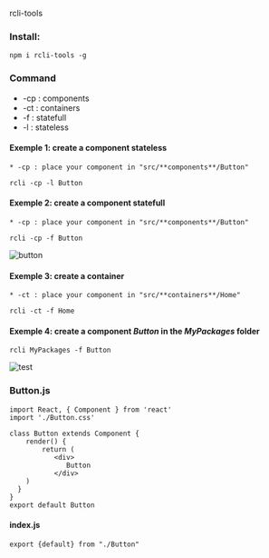 rcli-tools

### Install:
`npm i rcli-tools -g`

### Command 
* -cp : components
* -ct : containers
* -f : statefull
* -l : stateless

#### Exemple 1: create a component stateless 
    * -cp : place your component in "src/**components**/Button"
`rcli -cp -l Button`

#### Exemple 2: create a component statefull 
    * -cp : place your component in "src/**components**/Button"
`rcli -cp -f Button`

![button](https://github.com/babakoto/rcli-tools/blob/master/button.PNG)

#### Exemple 3: create a container 
    * -ct : place your component in "src/**containers**/Home"
`rcli -ct -f Home`

#### Exemple 4: create a component *Button* in the *MyPackages* folder 
`rcli MyPackages -f Button`

![test](https://github.com/babakoto/rcli-tools/blob/master/buttonInPack.PNG)

### Button.js 
    import React, { Component } from 'react'
    import './Button.css'
    
    class Button extends Component {
        render() {
            return (
               <div>
                  Button
               </div>
        )
      }
    }
    export default Button
    

#### index.js
    export {default} from "./Button"
 
 
